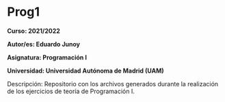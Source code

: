 # Prog1

**Curso: 2021/2022**

**Autor/es: Eduardo Junoy**

**Asignatura: Programación I**

**Universidad: Universidad Autónoma de Madrid (UAM)**

Descripción:
Repositorio con los archivos generados durante la realización de los ejercicios de teoría de Programación I.
